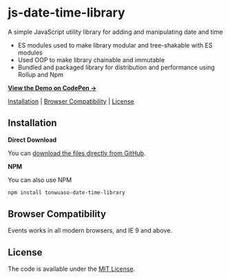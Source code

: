 # js-date-time-library
A simple JavaScript utility library for adding and manipulating date and time
- ES modules used to make library modular and tree-shakable with ES modules
- Used OOP to make library chainable and immutable
- Bundled and packaged library for distribution and performance using Rollup and Npm

**[View the Demo on CodePen &rarr;](https://codepen.io/tochi2310/pen/poVdExZ)**

[Installation](#installation) | [Browser Compatibility](#browser-compatibility) | [License](#license)

## Installation

**Direct Download**

You can [download the files directly from GitHub](https://github.com/Tochi-Onwuasoanya/js-date-time-library.git).

**NPM**

You can also use NPM

```bash
npm install tonwuaso-date-time-library
```


## Browser Compatibility

Events works in all modern browsers, and IE 9 and above.

## License

The code is available under the [MIT License](LICENSE.md).
